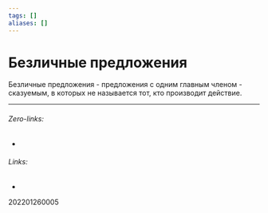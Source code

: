 ```yaml
---
tags: []
aliases: []
---
```

# Безличные предложения
Безличные предложения - предложения с одним главным членом - сказуемым, в которых не называется тот, кто производит действие.
___
###### Zero-links:
-
###### Links:
-

202201260005